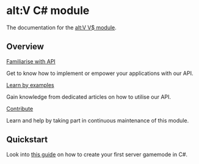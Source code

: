 # alt:V C# module
The documentation for the [alt:V V$ module](https://github.com/FabianTerhorst/coreclr-module).

## Overview
<section class="destinations">
  <div class="grid-container">
    <div class="grid-item">
      <div class="card">
        <div class="card-icon">
          <span class="glyph fa-cogs"></span>
        </div>
        <div class="card-content">
          <a href="articles/index.md" class="card-header">
            <span>
              Familiarise with API
            </span>
          </a>
          <p class="card-description">
            Get to know how to implement or empower your applications with our API.
          </p>
        </div>
      </div>
    </div>
    <div class="grid-item">
      <div class="card">
        <div class="card-icon">
          <span class="glyph fa-book-open"></span>
        </div>
        <div class="card-content">
          <a href="api/index.md" class="card-header">
            <span>
              Learn by examples
            </span>
          </a>
          <p class="card-description">
            Gain knowledge from dedicated articles on how to utilise our API.
          </p>
        </div>
      </div>
    </div>
    <div class="grid-item">
      <div class="card">
        <div class="card-icon">
          <span class="glyph fa-code-branch"></span>
        </div>
        <div class="card-content">
          <a href="https://github.com/FabianTerhorst/coreclr-module/#readme" class="card-header">
            <span>
              Contribute
            </span>
          </a>
          <p class="card-description">
            Learn and help by taking part in continuous maintenance of this module.
          </p>
        </div>
      </div>
    </div>
  </div>
</section>

## Quickstart
Look into [this guide](articles/index.md) on how to create your first server gamemode in C#.
